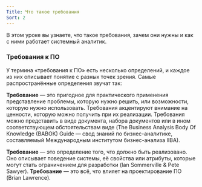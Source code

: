 ```yaml
---
Title: Что такое требования
Sort: 2
---
```


В этом уроке вы узнаете, что такое требования, зачем они нужны и как с ними работает системный аналитик.

### Требования к ПО

У термина «требования к ПО» есть несколько определений, и каждое из них описывает понятие с разных точек зрения. Самые распространённые определения звучат так:

**Требование** — это пригодное для практического применения представление проблемы, которую нужно решить, или возможности, которую нужно использовать. Требования акцентируют внимание на ценности, которую можно получить при их реализации. Требования можно представить в виде документа, набора документов или в ином соответствующем обстоятельствам виде (The Business Analysis Body Of Knowledge (BABOK) Guide — свод знаний по бизнес-аналитике, составляемый Международным институтом бизнес-анализа IIBA).

**Требование** — это определение того, что должно быть реализовано. Оно описывает поведение системы, её свойства или атрибуты, которые могут стать ограничением для разработки (Ian Sommerville & Pete Sawyer).
**Требование** — это всё, что влияет на проектирование ПО (Brian Lawrence).